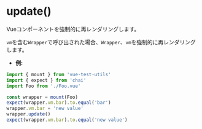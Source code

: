 # update()

Vueコンポーネントを強制的に再レン​​ダリングします。

`vm`を含む`Wrapper`で呼び出された場合、`Wrapper`、`vm`を強制的に再レン​​ダリングします。

- **例:**

```js
import { mount } from 'vue-test-utils'
import { expect } from 'chai'
import Foo from './Foo.vue'

const wrapper = mount(Foo)
expect(wrapper.vm.bar).to.equal('bar')
wrapper.vm.bar = 'new value'
wrapper.update()
expect(wrapper.vm.bar).to.equal('new value')
```